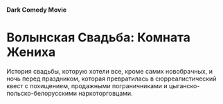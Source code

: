 #### Dark Comedy Movie

# Волынская Свадьба: Комната Жениха

История свадьбы, которую хотели все, кроме самих новобрачных, и ночь перед праздником, которая превратилась в сюрреалистический квест с похищением, продажными пограничниками и цыганско-польско-белорусскими наркоторговцами.
